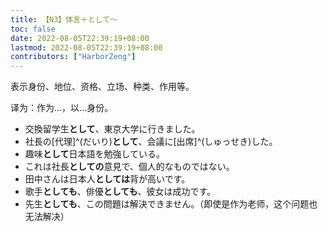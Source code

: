 ```yaml
---
title: 【N3】体言＋として～
toc: false
date: 2022-08-05T22:39:19+08:00
lastmod: 2022-08-05T22:39:19+08:00
contributors: ["HarborZeng"]
---
```


表示身份、地位、资格、立场、种类、作用等。

译为：作为...，以...身份。

- 交換留学生**として**、東京大学に行きました。
- 社長の[代理]^(だいり)**として**、会議に[出席]^(しゅっせき)した。
- 趣味**として**日本語を勉強している。
- これは社長**としての**意見で、個人的なものではない。
- 田中さんは日本人**としては**背が高いです。
- 歌手**としても**、俳優**としても**、彼女は成功です。
- 先生**としても**、この問題は解決できません。（即使是作为老师，这个问题也无法解决）

